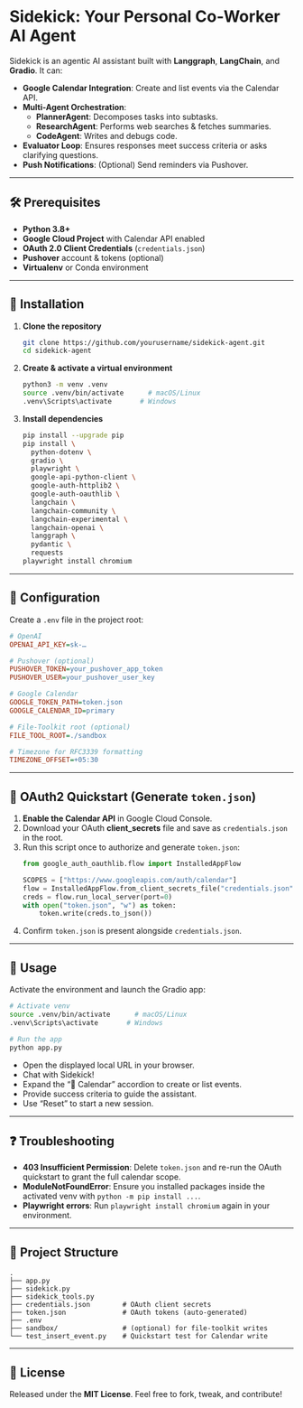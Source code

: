 # Sidekick: Your Personal Co-Worker AI Agent

Sidekick is an agentic AI assistant built with **Langgraph**, **LangChain**, and **Gradio**. It can:

- **Google Calendar Integration**: Create and list events via the Calendar API.
- **Multi-Agent Orchestration**:
  - **PlannerAgent**: Decomposes tasks into subtasks.
  - **ResearchAgent**: Performs web searches & fetches summaries.
  - **CodeAgent**: Writes and debugs code.
- **Evaluator Loop**: Ensures responses meet success criteria or asks clarifying questions.
- **Push Notifications**: (Optional) Send reminders via Pushover.

---

## 🛠️ Prerequisites

- **Python 3.8+**
- **Google Cloud Project** with Calendar API enabled
- **OAuth 2.0 Client Credentials** (`credentials.json`)
- **Pushover** account & tokens (optional)
- **Virtualenv** or Conda environment

---

## 🚀 Installation

1. **Clone the repository**

   ```bash
   git clone https://github.com/yourusername/sidekick-agent.git
   cd sidekick-agent
   ```

2. **Create & activate a virtual environment**

   ```bash
   python3 -m venv .venv
   source .venv/bin/activate      # macOS/Linux
   .venv\Scripts\activate       # Windows
   ```

3. **Install dependencies**

   ```bash
   pip install --upgrade pip
   pip install \
     python-dotenv \
     gradio \
     playwright \
     google-api-python-client \
     google-auth-httplib2 \
     google-auth-oauthlib \
     langchain \
     langchain-community \
     langchain-experimental \
     langchain-openai \
     langgraph \
     pydantic \
     requests
   playwright install chromium
   ```

---

## 🔑 Configuration

Create a `.env` file in the project root:

```ini
# OpenAI
OPENAI_API_KEY=sk-…

# Pushover (optional)
PUSHOVER_TOKEN=your_pushover_app_token
PUSHOVER_USER=your_pushover_user_key

# Google Calendar
GOOGLE_TOKEN_PATH=token.json
GOOGLE_CALENDAR_ID=primary

# File-Toolkit root (optional)
FILE_TOOL_ROOT=./sandbox

# Timezone for RFC3339 formatting
TIMEZONE_OFFSET=+05:30
```

---

## 🔑 OAuth2 Quickstart (Generate `token.json`)

1. **Enable the Calendar API** in Google Cloud Console.
2. Download your OAuth **client_secrets** file and save as `credentials.json` in the root.
3. Run this script once to authorize and generate `token.json`:
   ```python
   from google_auth_oauthlib.flow import InstalledAppFlow

   SCOPES = ["https://www.googleapis.com/auth/calendar"]
   flow = InstalledAppFlow.from_client_secrets_file("credentials.json", SCOPES)
   creds = flow.run_local_server(port=0)
   with open("token.json", "w") as token:
       token.write(creds.to_json())
   ```
4. Confirm `token.json` is present alongside `credentials.json`.

---

## 🔧 Usage

Activate the environment and launch the Gradio app:

```bash
# Activate venv
source .venv/bin/activate      # macOS/Linux
.venv\Scripts\activate       # Windows

# Run the app
python app.py
```

- Open the displayed local URL in your browser.
- Chat with Sidekick!
- Expand the “📆 Calendar” accordion to create or list events.
- Provide success criteria to guide the assistant.
- Use “Reset” to start a new session.

---

## ❓ Troubleshooting

- **403 Insufficient Permission**: Delete `token.json` and re-run the OAuth quickstart to grant the full calendar scope.
- **ModuleNotFoundError**: Ensure you installed packages inside the activated venv with `python -m pip install ...`.
- **Playwright errors**: Run `playwright install chromium` again in your environment.

---

## 📁 Project Structure

```
.
├── app.py
├── sidekick.py
├── sidekick_tools.py
├── credentials.json        # OAuth client secrets
├── token.json              # OAuth tokens (auto-generated)
├── .env
├── sandbox/                # (optional) for file-toolkit writes
└── test_insert_event.py    # Quickstart test for Calendar write
```

---

## 📄 License

Released under the **MIT License**. Feel free to fork, tweak, and contribute!
